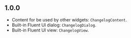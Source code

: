 ## 1.0.0

- Content for be used by other widgets: `ChangelogContent`.
- Built-in Fluent UI dialog: `ChangelogDialog`.
- Built-in Fluent UI view: `ChangelogView`.
